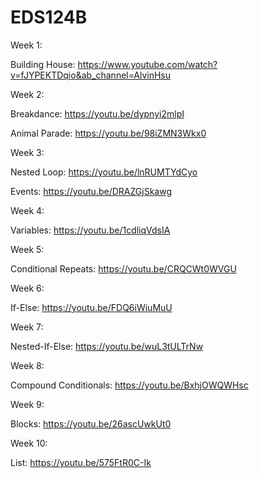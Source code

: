 # EDS124B

Week 1:

Building House: https://www.youtube.com/watch?v=fJYPEKTDqio&ab_channel=AlvinHsu

Week 2:

Breakdance: https://youtu.be/dypnyi2mlpI

Animal Parade: https://youtu.be/98iZMN3Wkx0

Week 3:

Nested Loop: https://youtu.be/lnRUMTYdCyo

Events: https://youtu.be/DRAZGjSkawg

Week 4:

Variables: https://youtu.be/1cdliqVdsIA

Week 5:

Conditional Repeats: https://youtu.be/CRQCWt0WVGU

Week 6:

If-Else: https://youtu.be/FDQ6iWiuMuU

Week 7:

Nested-If-Else: https://youtu.be/wuL3tULTrNw

Week 8:

Compound Conditionals: https://youtu.be/BxhjOWQWHsc

Week 9:

Blocks: https://youtu.be/26ascUwkUt0

Week 10:

List: https://youtu.be/575FtR0C-Ik
